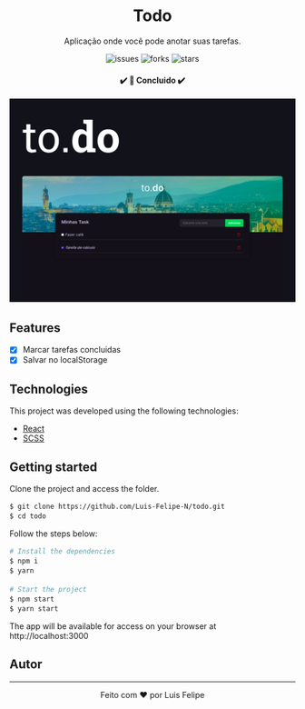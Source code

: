 <h1 align="center">Todo</h1>
<p align="center">Aplicação onde você pode anotar suas tarefas.</p>

<p align="center">
  <img  src="https://img.shields.io/github/issues/Luis-Felipe-N/todo" alt="issues">
  <img  src="https://img.shields.io/github/forks/Luis-Felipe-N/todo?color=E4A15D&style=plastic" alt="forks">
  <img  src="https://img.shields.io/github/stars/Luis-Felipe-N/todo?color=E4A15D" alt="stars">
</p>

<h4 align="center"> 
	✔️ 🚀 Concluido  ✔️
</h4>

![Todo](public/Todo.png)

## Features 

- [x] Marcar tarefas concluidas
- [x] Salvar no localStorage

## Technologies

This project was developed using the following technologies:

- [React](https://pt-br.reactjs.org/)
- [SCSS](https://sass-lang.com/)

## Getting started

Clone the project and access the folder.

```bash
$ git clone https://github.com/Luis-Felipe-N/todo.git
$ cd todo
```

Follow the steps below:
```bash
# Install the dependencies
$ npm i
$ yarn

# Start the project
$ npm start
$ yarn start
```
The app will be available for access on your browser at http://localhost:3000

## Autor
---


<p align="center" >Feito com ❤️ por Luis Felipe</p>
